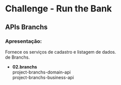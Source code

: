 # Challenge - Run the Bank

## APIs Branchs

### Apresentação:
Fornece os serviços de cadastro e listagem de dados.<br>
de Branchs.

-  **02.branchs**<br>
   project-branchs-domain-api<br>
   project-branchs-business-api